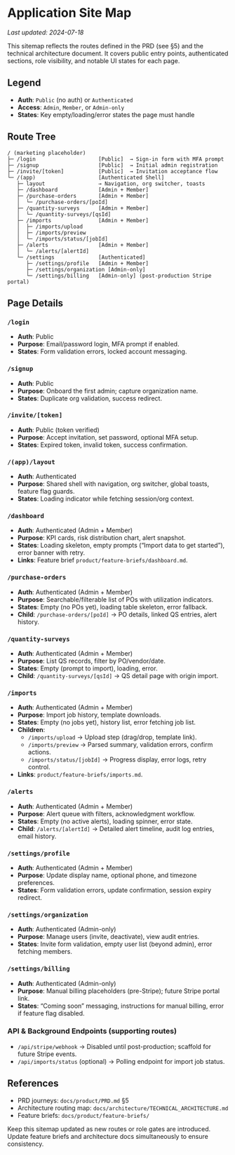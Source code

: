 # Application Site Map

_Last updated: 2024-07-18_

This sitemap reflects the routes defined in the PRD (see §5) and the technical architecture document. It covers public entry points, authenticated sections, role visibility, and notable UI states for each page.

## Legend

- **Auth**: `Public` (no auth) or `Authenticated`
- **Access**: `Admin`, `Member`, or `Admin-only`
- **States**: Key empty/loading/error states the page must handle

## Route Tree

```
/ (marketing placeholder)
├─ /login                    [Public]  → Sign-in form with MFA prompt
├─ /signup                   [Public]  → Initial admin registration
├─ /invite/[token]           [Public]  → Invitation acceptance flow
└─ /(app)                    [Authenticated Shell]
   ├─ layout                 → Navigation, org switcher, toasts
   ├─ /dashboard             [Admin + Member]
   ├─ /purchase-orders       [Admin + Member]
   │  └─ /purchase-orders/[poId]
   ├─ /quantity-surveys      [Admin + Member]
   │  └─ /quantity-surveys/[qsId]
   ├─ /imports               [Admin + Member]
   │  ├─ /imports/upload
   │  ├─ /imports/preview
   │  └─ /imports/status/[jobId]
   ├─ /alerts                [Admin + Member]
   │  └─ /alerts/[alertId]
   └─ /settings              [Authenticated]
      ├─ /settings/profile   [Admin + Member]
      ├─ /settings/organization [Admin-only]
      └─ /settings/billing   [Admin-only] (post-production Stripe portal)
```

## Page Details

### `/login`

- **Auth**: Public
- **Purpose**: Email/password login, MFA prompt if enabled.
- **States**: Form validation errors, locked account messaging.

### `/signup`

- **Auth**: Public
- **Purpose**: Onboard the first admin; capture organization name.
- **States**: Duplicate org validation, success redirect.

### `/invite/[token]`

- **Auth**: Public (token verified)
- **Purpose**: Accept invitation, set password, optional MFA setup.
- **States**: Expired token, invalid token, success confirmation.

### `/(app)/layout`

- **Auth**: Authenticated
- **Purpose**: Shared shell with navigation, org switcher, global toasts, feature flag guards.
- **States**: Loading indicator while fetching session/org context.

### `/dashboard`

- **Auth**: Authenticated (Admin + Member)
- **Purpose**: KPI cards, risk distribution chart, alert snapshot.
- **States**: Loading skeleton, empty prompts (“Import data to get started”), error banner with retry.
- **Links**: Feature brief `product/feature-briefs/dashboard.md`.

### `/purchase-orders`

- **Auth**: Authenticated (Admin + Member)
- **Purpose**: Searchable/filterable list of POs with utilization indicators.
- **States**: Empty (no POs yet), loading table skeleton, error fallback.
- **Child**: `/purchase-orders/[poId]` → PO details, linked QS entries, alert history.

### `/quantity-surveys`

- **Auth**: Authenticated (Admin + Member)
- **Purpose**: List QS records, filter by PO/vendor/date.
- **States**: Empty (prompt to import), loading, error.
- **Child**: `/quantity-surveys/[qsId]` → QS detail page with origin import.

### `/imports`

- **Auth**: Authenticated (Admin + Member)
- **Purpose**: Import job history, template downloads.
- **States**: Empty (no jobs yet), history list, error fetching job list.
- **Children**:
  - `/imports/upload` → Upload step (drag/drop, template link).
  - `/imports/preview` → Parsed summary, validation errors, confirm actions.
  - `/imports/status/[jobId]` → Progress display, error logs, retry control.
- **Links**: `product/feature-briefs/imports.md`.

### `/alerts`

- **Auth**: Authenticated (Admin + Member)
- **Purpose**: Alert queue with filters, acknowledgment workflow.
- **States**: Empty (no active alerts), loading spinner, error state.
- **Child**: `/alerts/[alertId]` → Detailed alert timeline, audit log entries, email history.

### `/settings/profile`

- **Auth**: Authenticated (Admin + Member)
- **Purpose**: Update display name, optional phone, and timezone preferences.
- **States**: Form validation errors, update confirmation, session expiry redirect.

### `/settings/organization`

- **Auth**: Authenticated (Admin-only)
- **Purpose**: Manage users (invite, deactivate), view audit entries.
- **States**: Invite form validation, empty user list (beyond admin), error fetching members.

### `/settings/billing`

- **Auth**: Authenticated (Admin-only)
- **Purpose**: Manual billing placeholders (pre-Stripe); future Stripe portal link.
- **States**: “Coming soon” messaging, instructions for manual billing, error if feature flag disabled.

### API & Background Endpoints (supporting routes)

- `/api/stripe/webhook` → Disabled until post-production; scaffold for future Stripe events.
- `/api/imports/status` (optional) → Polling endpoint for import job status.

## References

- PRD journeys: `docs/product/PRD.md` §5
- Architecture routing map: `docs/architecture/TECHNICAL_ARCHITECTURE.md`
- Feature briefs: `docs/product/feature-briefs/`

Keep this sitemap updated as new routes or role gates are introduced. Update feature briefs and architecture docs simultaneously to ensure consistency.
